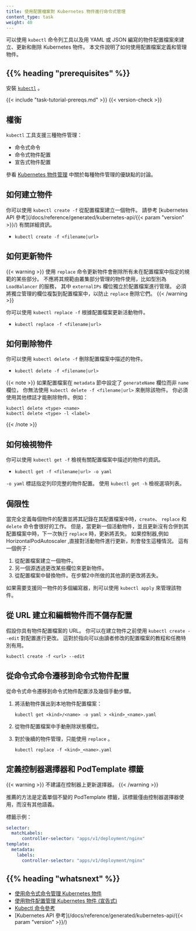 ```yaml
---
title: 使用配置檔案對 Kubernetes 物件進行命令式管理
content_type: task
weight: 40
---
```

<!--
title: Imperative Management of Kubernetes Objects Using Configuration Files
content_type: task
weight: 40
-->

<!-- overview -->
<!--
Kubernetes objects can be created, updated, and deleted by using the `kubectl`
command-line tool along with an object configuration file written in YAML or JSON.
This document explains how to define and manage objects using configuration files.
-->
可以使用 `kubectl` 命令列工具以及用 YAML 或 JSON 編寫的物件配置檔案來建立、更新和刪除 Kubernetes 物件。
本文件說明了如何使用配置檔案定義和管理物件。

## {{% heading "prerequisites" %}}

<!--
Install [`kubectl`](/docs/tasks/tools/).
-->
安裝 [`kubectl`](/zh-cn/docs/tasks/tools/) 。

{{< include "task-tutorial-prereqs.md" >}} {{< version-check >}}

<!-- steps -->

<!--
## Trade-offs

The `kubectl` tool supports three kinds of object management:
-->
## 權衡

`kubectl` 工具支援三種物件管理：

<!--
* Imperative commands
* Imperative object configuration
* Declarative object configuration
-->
* 命令式命令
* 命令式物件配置
* 宣告式物件配置

<!--
See [Kubernetes Object Management](/docs/concepts/overview/working-with-objects/object-management/)
for a discussion of the advantages and disadvantage of each kind of object management.
-->
參看 [Kubernetes 物件管理](/zh-cn/docs/concepts/overview/working-with-objects/object-management/)
中關於每種物件管理的優缺點的討論。

<!--
## How to create objects

You can use `kubectl create -f` to create an object from a configuration file.
Refer to the [kubernetes API reference](/docs/reference/generated/kubernetes-api/{{< param "version" >}}/)
for details.
-->
## 如何建立物件

你可以使用 `kubectl create -f` 從配置檔案建立一個物件。
請參考 [kubernetes API 參考](/docs/reference/generated/kubernetes-api/{{< param "version" >}}/) 有關詳細資訊。

* `kubectl create -f <filename|url>`

<!--
## How to update objects

Updating objects with the `replace` command drops all
parts of the spec not specified in the configuration file.  This
should not be used with objects whose specs are partially managed
by the cluster, such as Services of type `LoadBalancer`, where
the `externalIPs` field is managed independently from the configuration
file.  Independently managed fields must be copied to the configuration
file to prevent `replace` from dropping them.
-->
## 如何更新物件

{{< warning >}}
使用 `replace` 命令更新物件會刪除所有未在配置檔案中指定的規範的某些部分。
不應將其規範由叢集部分管理的物件使用，比如型別為 `LoadBalancer` 的服務，
其中 `externalIPs` 欄位獨立於配置檔案進行管理。
必須將獨立管理的欄位複製到配置檔案中，以防止 `replace` 刪除它們。
{{< /warning >}}

<!--
You can use `kubectl replace -f` to update a live object according to a
configuration file.
-->
你可以使用 `kubectl replace -f` 根據配置檔案更新活動物件。 

* `kubectl replace -f <filename|url>`

<!--
## How to delete objects

You can use `kubectl delete -f` to delete an object that is described in a
configuration file.
-->
## 如何刪除物件

你可以使用 `kubectl delete -f` 刪除配置檔案中描述的物件。

* `kubectl delete -f <filename|url>`

<!-- note
If configuration file has specified the `generateName` field in the `metadata`
section instead of the `name` field, you cannot delete the object using
`kubectl delete -f <filename|url>`.
You will have to use other flags for deleting the object. For example:

```shell
kubectl delete <type> <name>
kubectl delete <type> -l <label>
```
-->
{{< note >}}
如果配置檔案在 `metadata` 節中設定了 `generateName` 欄位而非 `name` 欄位，
你無法使用 `kubectl delete -f <filename|url>` 來刪除該物件。
你必須使用其他標誌才能刪除物件。例如：

```shell
kubectl delete <type> <name>
kubectl delete <type> -l <label>
```
{{< /note >}}

<!--
## How to view an object

You can use `kubectl get -f` to view information about an object that is
described in a configuration file.
-->
## 如何檢視物件

你可以使用 `kubectl get -f` 檢視有關配置檔案中描述的物件的資訊。

* `kubectl get -f <filename|url> -o yaml`

<!--
The `-o yaml` flag specifies that the full object configuration is printed.
Use `kubectl get -h` to see a list of options.
-->
`-o yaml` 標誌指定列印完整的物件配置。
使用 `kubectl get -h` 檢視選項列表。

<!--
## Limitations

The `create`, `replace`, and `delete` commands work well when each object's
configuration is fully defined and recorded in its configuration
file. However when a live object is updated, and the updates are not merged
into its configuration file, the updates will be lost the next time a `replace`
is executed. This can happen if a controller, such as
a HorizontalPodAutoscaler, makes updates directly to a live object. Here's
an example:
-->
## 侷限性

當完全定義每個物件的配置並將其記錄在其配置檔案中時，`create`、 `replace` 和`delete` 命令會很好的工作。
但是，當更新一個活動物件，並且更新沒有合併到其配置檔案中時，下一次執行 `replace` 時，更新將丟失。
如果控制器,例如 HorizontalPodAutoscaler ,直接對活動物件進行更新，則會發生這種情況。
這有一個例子：

<!--
1. You create an object from a configuration file.
1. Another source updates the object by changing some field.
1. You replace the object from the configuration file. Changes made by
the other source in step 2 are lost.
-->
1. 從配置檔案建立一個物件。
1. 另一個源透過更改某些欄位來更新物件。
1. 從配置檔案中替換物件。在步驟2中所做的其他源的更改將丟失。

<!--
If you need to support multiple writers to the same object, you can use
`kubectl apply` to manage the object.
-->
如果需要支援同一物件的多個編寫器，則可以使用 `kubectl apply` 來管理該物件。

<!--
## Creating and editing an object from a URL without saving the configuration

Suppose you have the URL of an object configuration file. You can use
`kubectl create --edit` to make changes to the configuration before the
object is created. This is particularly useful for tutorials and tasks
that point to a configuration file that could be modified by the reader.
-->
## 從 URL 建立和編輯物件而不儲存配置

假設你具有物件配置檔案的 URL。
你可以在建立物件之前使用 `kubectl create --edit` 對配置進行更改。
這對於指向可以由讀者修改的配置檔案的教程和任務特別有用。

```shell
kubectl create -f <url> --edit
```

<!--
## Migrating from imperative commands to imperative object configuration

Migrating from imperative commands to imperative object configuration involves
several manual steps.
-->
## 從命令式命令遷移到命令式物件配置

從命令式命令遷移到命令式物件配置涉及幾個手動步驟。

<!--
1. Export the live object to a local object configuration file:
-->
1. 將活動物件匯出到本地物件配置檔案：

   ```shell
   kubectl get <kind>/<name> -o yaml > <kind>_<name>.yaml
   ```

<!--
1. Manually remove the status field from the object configuration file.
-->
2. 從物件配置檔案中手動刪除狀態欄位。

<!--
1. For subsequent object management, use `replace` exclusively.
-->
3. 對於後續的物件管理，只能使用 `replace` 。

   ```shell
   kubectl replace -f <kind>_<name>.yaml
   ```

<!--
## Defining controller selectors and PodTemplate labels
-->
## 定義控制器選擇器和 PodTemplate 標籤

<!--
Updating selectors on controllers is strongly discouraged.
-->
{{< warning >}}
不建議在控制器上更新選擇器。
{{< /warning >}}

<!--
The recommended approach is to define a single, immutable PodTemplate label
used only by the controller selector with no other semantic meaning.
-->
推薦的方法是定義單個不變的 PodTemplate 標籤，該標籤僅由控制器選擇器使用，而沒有其他語義。

<!-- Example label: -->
標籤示例：

```yaml
selector:
  matchLabels:
      controller-selector: "apps/v1/deployment/nginx"
template:
  metadata:
    labels:
      controller-selector: "apps/v1/deployment/nginx"
```

## {{% heading "whatsnext" %}}

<!--
* [Managing Kubernetes Objects Using Imperative Commands](/docs/tasks/manage-kubernetes-objects/imperative-command/)
* [Managing Kubernetes Objects Using Object Configuration (Declarative)](/docs/tasks/manage-kubernetes-objects/declarative-config/)
* [Kubectl Command Reference](/docs/reference/generated/kubectl/kubectl/)
* [Kubernetes API Reference](/docs/reference/generated/kubernetes-api/{{< param "version" >}}/)
-->
* [使用命令式命令管理 Kubernetes 物件](/zh-cn/docs/tasks/manage-kubernetes-objects/imperative-command/)
* [使用物件配置管理 Kubernetes 物件 (宣告式)](/zh-cn/docs/tasks/manage-kubernetes-objects/declarative-config/)
* [Kubectl 命令參考](/docs/reference/generated/kubectl/kubectl-commands/)
* [Kubernetes API 參考](/docs/reference/generated/kubernetes-api/{{< param "version" >}}/)


